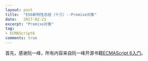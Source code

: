 ```yaml
---
layout: post
title:  "ES6新特性总结（十三）--Promise对象"
date:   2017-02-21
excerpt: "Promise对象"
tag:
- ECMAScript6
comments: true
---
```


首先，感谢阮一峰，所有内容来自阮一峰开源书籍[ECMAScript 6入门](http://es6.ruanyifeng.com/#README)。

